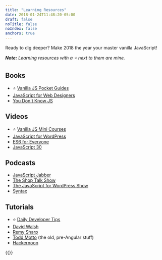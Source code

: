```yaml
---
title: "Learning Resources"
date: 2018-01-24T11:48:20-05:00
draft: false
noTitle: false
noIndex: false
anchors: true
---
```


Ready to dig deeper? Make 2018 the year your master vanilla JavaScript!

*__Note:__ Learning resources with a ⭐️ next to them are mine.*

## Books

- ⭐️ [Vanilla JS Pocket Guides](https://gomakethings.com/guides/)
- [JavaScript for Web Designers](https://abookapart.com/products/javascript-for-web-designers)
- [You Don't Know JS](https://github.com/getify/You-Dont-Know-JS)


## Videos

- ⭐️ [Vanilla JS Mini Courses](https://gomakethings.com/courses/)
- [JavaScript for WordPress](https://javascriptforwp.com/)
- [ES6 for Everyone](https://es6.io/)
- [JavaScript 30](https://javascript30.com/)

## Podcasts

- [JavaScript Jabber](https://devchat.tv/js-jabber)
- [The Shop Talk Show](https://shoptalkshow.com/)
- [The JavaScript for WordPress Show](https://javascriptforwp.com/show/)
- [Syntax](https://syntax.fm/)

## Tutorials

- ⭐️ [Daily Developer Tips](https://gomakethings.com/articles/)
- [David Walsh](https://davidwalsh.name/)
- [Remy Sharp](https://remysharp.com/archive)
- [Todd Motto](https://toddmotto.com/javascript/) (the old, pre-Angular stuff)
- [Hackernoon](https://hackernoon.com/tagged/software-development)

{{<mailchimp intro>}}